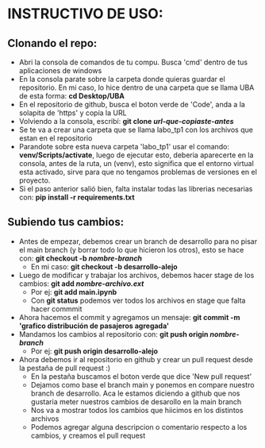 # INSTRUCTIVO DE USO:

## Clonando el repo:
- Abri la consola de comandos de tu compu. Busca 'cmd' dentro de tus aplicaciones de windows
- En la consola parate sobre la carpeta donde quieras guardar el repositorio. En mi caso, lo hice dentro de una carpeta que se llama UBA de esta forma: **cd Desktop/UBA**
- En el repositorio de github, busca el boton verde de 'Code', anda a la solapita de 'https' y copía la URL
- Volviendo a la consola, escribí: **git clone *url-que-copiaste-antes***
- Se te va a crear una carpeta que se llama labo_tp1 con los archivos que estan en el repositorio
- Parandote sobre esta nueva carpeta 'labo_tp1' usar el comando: **venv/Scripts/activate**, luego de ejecutar esto, deberia aparecerte en la consola, antes de la ruta, un (venv), esto significa que el entorno virtual esta activado, sirve para que no tengamos problemas de versiones en el proyecto.
- Si el paso anterior salió bien, falta instalar todas las librerias necesarias con: **pip install -r requirements.txt**

## Subiendo tus cambios:
- Antes de empezar, debemos crear un branch de desarrollo para no pisar el main branch (y borrar todo lo que hicieron los otros), esto se hace con: **git checkout -b *nombre-branch***
    - En mi caso: **git checkout -b desarrollo-alejo**
- Luego de modificar y trabajar los archivos, debemos hacer stage de los cambios: **git add *nombre-archivo.ext***
    - Por ej: **git add main.ipynb**
    - Con **git status** podemos ver todos los archivos en stage que falta hacer commmit
- Ahora hacemos el commit y agregamos un mensaje: **git commit -m 'grafico distribución de pasajeros agregada'**
- Mandamos los cambios al repositorio con: **git push origin *nombre-branch***
    - Por ej: **git push origin desarrollo-alejo**
- Ahora debemos ir al repositorio en github y crear un pull request desde la pestaña de pull request :) 
    - En la pestaña buscamos el boton verde que dice 'New pull request'
    - Dejamos como base el branch main y ponemos en compare nuestro branch de desarrollo. Aca le estamos diciendo a github que nos gustaria meter nuestros cambios de desarollo en la main branch
    - Nos va a mostrar todos los cambios que hiicimos en los distintos archivos
    - Podemos agregar alguna descripcion o comentario respecto a los cambios, y creamos el pull request